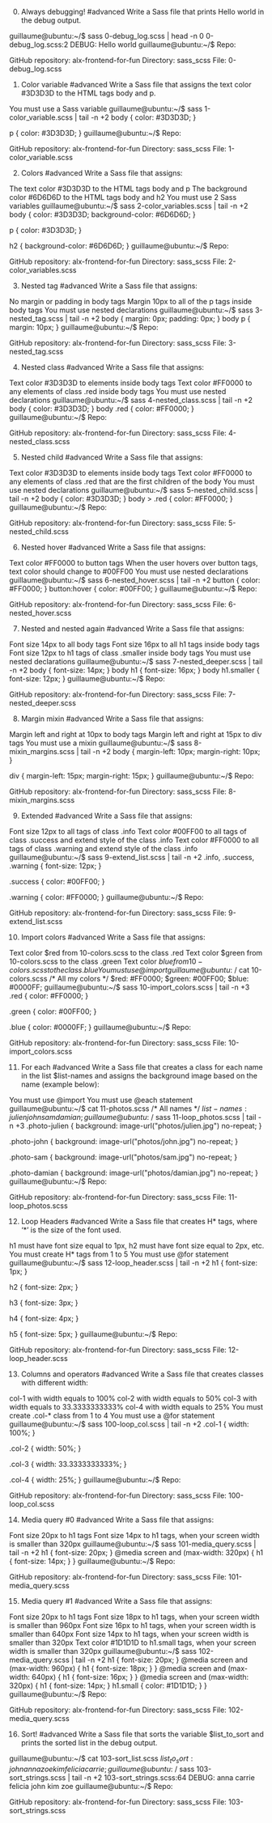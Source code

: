 0. Always debugging!
#advanced
Write a Sass file that prints Hello world in the debug output.

guillaume@ubuntu:~/$ sass 0-debug_log.scss | head -n 0
0-debug_log.scss:2 DEBUG: Hello world
guillaume@ubuntu:~/$ 
Repo:

GitHub repository: alx-frontend-for-fun
Directory: sass_scss
File: 0-debug_log.scss
  
1. Color variable
#advanced
Write a Sass file that assigns the text color #3D3D3D to the HTML tags body and p.

You must use a Sass variable
guillaume@ubuntu:~/$ sass 1-color_variable.scss | tail -n +2
body {
  color: #3D3D3D; }

p {
  color: #3D3D3D; }
guillaume@ubuntu:~/$ 
Repo:

GitHub repository: alx-frontend-for-fun
Directory: sass_scss
File: 1-color_variable.scss
  
2. Colors
#advanced
Write a Sass file that assigns:

The text color #3D3D3D to the HTML tags body and p
The background color #6D6D6D to the HTML tags body and h2
You must use 2 Sass variables
guillaume@ubuntu:~/$ sass 2-color_variables.scss | tail -n +2
body {
  color: #3D3D3D;
  background-color: #6D6D6D; }

p {
  color: #3D3D3D; }

h2 {
  background-color: #6D6D6D; }
guillaume@ubuntu:~/$ 
Repo:

GitHub repository: alx-frontend-for-fun
Directory: sass_scss
File: 2-color_variables.scss
  
3. Nested tag
#advanced
Write a Sass file that assigns:

No margin or padding in body tags
Margin 10px to all of the p tags inside body tags
You must use nested declarations
guillaume@ubuntu:~/$ sass 3-nested_tag.scss | tail -n +2
body {
  margin: 0px;
  padding: 0px; }
  body p {
    margin: 10px; }
guillaume@ubuntu:~/$ 
Repo:

GitHub repository: alx-frontend-for-fun
Directory: sass_scss
File: 3-nested_tag.scss
  
4. Nested class
#advanced
Write a Sass file that assigns:

Text color #3D3D3D to elements inside body tags
Text color #FF0000 to any elements of class .red inside body tags
You must use nested declarations
guillaume@ubuntu:~/$ sass 4-nested_class.scss | tail -n +2
body {
  color: #3D3D3D; }
  body .red {
    color: #FF0000; }
guillaume@ubuntu:~/$ 
Repo:

GitHub repository: alx-frontend-for-fun
Directory: sass_scss
File: 4-nested_class.scss
  
5. Nested child
#advanced
Write a Sass file that assigns:

Text color #3D3D3D to elements inside body tags
Text color #FF0000 to any elements of class .red that are the first children of the body
You must use nested declarations
guillaume@ubuntu:~/$ sass 5-nested_child.scss | tail -n +2
body {
  color: #3D3D3D; }
  body > .red {
    color: #FF0000; }
guillaume@ubuntu:~/$ 
Repo:

GitHub repository: alx-frontend-for-fun
Directory: sass_scss
File: 5-nested_child.scss
  
6. Nested hover
#advanced
Write a Sass file that assigns:

Text color #FF0000 to button tags
When the user hovers over button tags, text color should change to #00FF00
You must use nested declarations
guillaume@ubuntu:~/$ sass 6-nested_hover.scss | tail -n +2
button {
  color: #FF0000; }
  button:hover {
    color: #00FF00; }
guillaume@ubuntu:~/$ 
Repo:

GitHub repository: alx-frontend-for-fun
Directory: sass_scss
File: 6-nested_hover.scss
  
7. Nested and nested again
#advanced
Write a Sass file that assigns:

Font size 14px to all body tags
Font size 16px to all h1 tags inside body tags
Font size 12px to h1 tags of class .smaller inside body tags
You must use nested declarations
guillaume@ubuntu:~/$ sass 7-nested_deeper.scss | tail -n +2
body {
  font-size: 14px; }
  body h1 {
    font-size: 16px; }
    body h1.smaller {
      font-size: 12px; }
guillaume@ubuntu:~/$ 
Repo:

GitHub repository: alx-frontend-for-fun
Directory: sass_scss
File: 7-nested_deeper.scss
  
8. Margin mixin
#advanced
Write a Sass file that assigns:

Margin left and right at 10px to body tags
Margin left and right at 15px to div tags
You must use a mixin
guillaume@ubuntu:~/$ sass 8-mixin_margins.scss | tail -n +2
body {
  margin-left: 10px;
  margin-right: 10px; }

div {
  margin-left: 15px;
  margin-right: 15px; }
guillaume@ubuntu:~/$ 
Repo:

GitHub repository: alx-frontend-for-fun
Directory: sass_scss
File: 8-mixin_margins.scss
  
9. Extended
#advanced
Write a Sass file that assigns:

Font size 12px to all tags of class .info
Text color #00FF00 to all tags of class .success and extend style of the class .info
Text color #FF0000 to all tags of class .warning and extend style of the class .info
guillaume@ubuntu:~/$ sass 9-extend_list.scss | tail -n +2
.info, .success, .warning {
  font-size: 12px; }

.success {
  color: #00FF00; }

.warning {
  color: #FF0000; }
guillaume@ubuntu:~/$ 
Repo:

GitHub repository: alx-frontend-for-fun
Directory: sass_scss
File: 9-extend_list.scss
  
10. Import colors
#advanced
Write a Sass file that assigns:

Text color $red from 10-colors.scss to the class .red
Text color $green from 10-colors.scss to the class .green
Text color $blue from 10-colors.scss to the class .blue
You must use @import
guillaume@ubuntu:~/$ cat 10-colors.scss
/* All my colors */
$red: #FF0000;
$green: #00FF00;
$blue: #0000FF;
guillaume@ubuntu:~/$ sass 10-import_colors.scss | tail -n +3
.red {
  color: #FF0000; }

.green {
  color: #00FF00; }

.blue {
  color: #0000FF; }
guillaume@ubuntu:~/$ 
Repo:

GitHub repository: alx-frontend-for-fun
Directory: sass_scss
File: 10-import_colors.scss
  
11. For each
#advanced
Write a Sass file that creates a class for each name in the list $list-names and assigns the background image based on the name (example below):

You must use @import
You must use @each statement
guillaume@ubuntu:~/$ cat 11-photos.scss 
/* All names */
$list-names: julien john sam damian;
guillaume@ubuntu:~/$ sass 11-loop_photos.scss | tail -n +3
.photo-julien {
  background: image-url("photos/julien.jpg") no-repeat; }

.photo-john {
  background: image-url("photos/john.jpg") no-repeat; }

.photo-sam {
  background: image-url("photos/sam.jpg") no-repeat; }

.photo-damian {
  background: image-url("photos/damian.jpg") no-repeat; }
guillaume@ubuntu:~/$ 
Repo:

GitHub repository: alx-frontend-for-fun
Directory: sass_scss
File: 11-loop_photos.scss
  
12. Loop Headers
#advanced
Write a Sass file that creates H* tags, where ‘*’ is the size of the font used.

h1 must have font size equal to 1px, h2 must have font size equal to 2px, etc.
You must create H* tags from 1 to 5
You must use @for statement
guillaume@ubuntu:~/$ sass 12-loop_header.scss | tail -n +2
h1 {
  font-size: 1px; }

h2 {
  font-size: 2px; }

h3 {
  font-size: 3px; }

h4 {
  font-size: 4px; }

h5 {
  font-size: 5px; }
guillaume@ubuntu:~/$ 
Repo:

GitHub repository: alx-frontend-for-fun
Directory: sass_scss
File: 12-loop_header.scss
  
13. Columns and operators
#advanced
Write a Sass file that creates classes with different width:

col-1 with width equals to 100%
col-2 with width equals to 50%
col-3 with width equals to 33.3333333333%
col-4 with width equals to 25%
You must create .col-* class from 1 to 4
You must use a @for statement
guillaume@ubuntu:~/$ sass 100-loop_col.scss | tail -n +2
.col-1 {
  width: 100%; }

.col-2 {
  width: 50%; }

.col-3 {
  width: 33.3333333333%; }

.col-4 {
  width: 25%; }
guillaume@ubuntu:~/$ 
Repo:

GitHub repository: alx-frontend-for-fun
Directory: sass_scss
File: 100-loop_col.scss
  
14. Media query #0
#advanced
Write a Sass file that assigns:

Font size 20px to h1 tags
Font size 14px to h1 tags, when your screen width is smaller than 320px
guillaume@ubuntu:~/$ sass 101-media_query.scss | tail -n +2
h1 {
  font-size: 20px; }
  @media screen and (max-width: 320px) {
    h1 {
      font-size: 14px; } }
guillaume@ubuntu:~/$ 
Repo:

GitHub repository: alx-frontend-for-fun
Directory: sass_scss
File: 101-media_query.scss
  
15. Media query #1
#advanced
Write a Sass file that assigns:

Font size 20px to h1 tags
Font size 18px to h1 tags, when your screen width is smaller than 960px
Font size 16px to h1 tags, when your screen width is smaller than 640px
Font size 14px to h1 tags, when your screen width is smaller than 320px
Text color #1D1D1D to h1.small tags, when your screen width is smaller than 320px
guillaume@ubuntu:~/$ sass 102-media_query.scss | tail -n +2
h1 {
  font-size: 20px; }
  @media screen and (max-width: 960px) {
    h1 {
      font-size: 18px; } }
  @media screen and (max-width: 640px) {
    h1 {
      font-size: 16px; } }
  @media screen and (max-width: 320px) {
    h1 {
      font-size: 14px; }
      h1.small {
        color: #1D1D1D; } }
guillaume@ubuntu:~/$ 
Repo:

GitHub repository: alx-frontend-for-fun
Directory: sass_scss
File: 102-media_query.scss
  
16. Sort!
#advanced
Write a Sass file that sorts the variable $list_to_sort and prints the sorted list in the debug output.

guillaume@ubuntu:~/$ cat 103-sort_list.scss 
$list_to_sort: john anna zoe kim felicia carrie;
guillaume@ubuntu:~/$ sass 103-sort_strings.scss | tail -n +2
103-sort_strings.scss:64 DEBUG: anna carrie felicia john kim zoe
guillaume@ubuntu:~/$ 
Repo:

GitHub repository: alx-frontend-for-fun
Directory: sass_scss
File: 103-sort_strings.scss